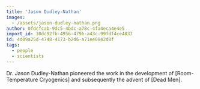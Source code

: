 ```yaml
---
title: 'Jason Dudley-Nathan'
images:
  - /assets/jason-dudley-nathan.png
author: 0fdcfcab-9dc5-4bdc-a78c-4fa4eca4e4e5
import_id: 30dc92fb-4956-479b-a43c-99fdf4ce4837
id: 4d09a25d-4748-4173-b2d6-a71ee0842d8f
tags:
  - people
  - scientists
---
```

Dr. Jason Dudley-Nathan pioneered the work in the development of [Room-Temperature Cryogenics] and subsequently the advent of [Dead Men].